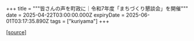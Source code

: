 +++
title = """皆さんの声を町政に｜令和7年度「まちづくり懇談会」を開催"""
date = 2025-04-22T03:00:00.000Z
expiryDate = 2025-06-01T03:17:35.890Z
tags = ["kuriyama"]
+++


[[source]](https://www.town.kuriyama.hokkaido.jp/site/matikon/31553.html)
